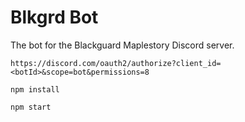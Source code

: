 # Blkgrd Bot
The bot for the Blackguard Maplestory Discord server.

`https://discord.com/oauth2/authorize?client_id=<botId>&scope=bot&permissions=8`

`npm install`

`npm start`